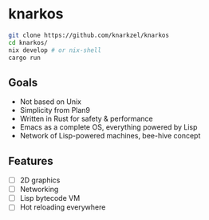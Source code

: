 # knarkos

```bash
git clone https://github.com/knarkzel/knarkos
cd knarkos/
nix develop # or nix-shell
cargo run
```

## Goals

- Not based on Unix
- Simplicity from Plan9
- Written in Rust for safety & performance
- Emacs as a complete OS, everything powered by Lisp
- Network of Lisp-powered machines, bee-hive concept

## Features

- [ ] 2D graphics
- [ ] Networking
- [ ] Lisp bytecode VM
- [ ] Hot reloading everywhere
